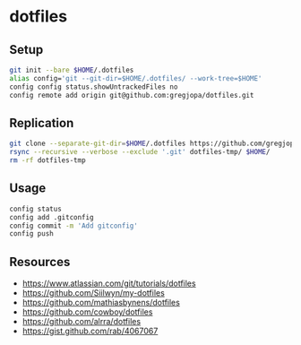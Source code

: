 # dotfiles

## Setup

```sh
git init --bare $HOME/.dotfiles
alias config='git --git-dir=$HOME/.dotfiles/ --work-tree=$HOME'
config config status.showUntrackedFiles no
config remote add origin git@github.com:gregjopa/dotfiles.git

```

## Replication
```sh
git clone --separate-git-dir=$HOME/.dotfiles https://github.com/gregjopa/dotfiles.git dotfiles-tmp
rsync --recursive --verbose --exclude '.git' dotfiles-tmp/ $HOME/
rm -rf dotfiles-tmp
```

## Usage
```sh
config status
config add .gitconfig
config commit -m 'Add gitconfig'
config push
```

## Resources

- https://www.atlassian.com/git/tutorials/dotfiles
- https://github.com/Siilwyn/my-dotfiles
- https://github.com/mathiasbynens/dotfiles
- https://github.com/cowboy/dotfiles
- https://github.com/alrra/dotfiles
- https://gist.github.com/rab/4067067
